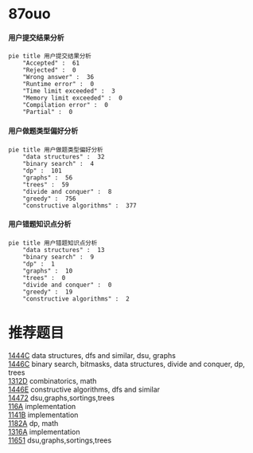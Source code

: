 # 87ouo

<!-- tabs:start -->



#### **用户提交结果分析**

```mermaid
pie title 用户提交结果分析
    "Accepted" :  61
    "Rejected" :  0
    "Wrong answer" :  36
    "Runtime error" :  0
    "Time limit exceeded" :  3
    "Memory limit exceeded" :  0
    "Compilation error" :  0
    "Partial" :  0
```

#### **用户做题类型偏好分析**

```mermaid
pie title 用户做题类型偏好分析
    "data structures" :  32
    "binary search" :  4
    "dp" :  101
    "graphs" :  56
    "trees" :  59
    "divide and conquer" :  8
    "greedy" :  756
    "constructive algorithms" :  377
```
#### **用户错题知识点分析**

```mermaid
pie title 用户错题知识点分析
    "data structures" :  13
    "binary search" :  9
    "dp" :  1
    "graphs" :  10
    "trees" :  0
    "divide and conquer" :  0
    "greedy" :  19
    "constructive algorithms" :  2
```



<!-- tabs:end -->
# 推荐题目
[1444C](https://codeforces.com/contest/1444/problem/C)		data structures,
                        dfs and similar,
                        dsu,
                        graphs		  
[1446C](https://codeforces.com/contest/1446/problem/C)		binary search,
                        bitmasks,
                        data structures,
                        divide and conquer,
                        dp,
                        trees		  
[1312D](https://codeforces.com/contest/1312/problem/D)		combinatorics,
                        math		  
[1446E](https://codeforces.com/contest/1446/problem/E)		constructive algorithms,
                        dfs and similar		  
[14472](https://codeforces.com/contest/1447/problem/2)		dsu,graphs,sortings,trees		  
[116A](https://codeforces.com/contest/116/problem/A)		implementation		  
[1141B](https://codeforces.com/contest/1141/problem/B)		implementation		  
[1182A](https://codeforces.com/contest/1182/problem/A)		dp,
                        math		  
[1316A](https://codeforces.com/contest/1316/problem/A)		implementation		  
[11651](https://codeforces.com/contest/1165/problem/1)		dsu,graphs,sortings,trees		  
